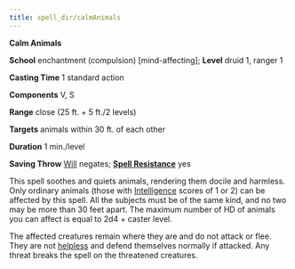 ```yaml
---
title: spell_dir/calmAnimals
---
```

 **Calm Animals**

**School** enchantment (compulsion) [mind-affecting]; **Level** druid 1, ranger 1

**Casting Time** 1 standard action

**Components** V, S

**Range** close (25 ft. + 5 ft./2 levels)

**Targets** animals within 30 ft. of each other

**Duration** 1 min./level

**Saving Throw** [Will](../combat#_will) negates; **[Spell Resistance](../glossary#_spell-resistance)** yes

This spell soothes and quiets animals, rendering them docile and harmless. Only ordinary animals (those with [Intelligence](../gettingStarted#_intelligence) scores of 1 or 2) can be affected by this spell. All the subjects must be of the same kind, and no two may be more than 30 feet apart. The maximum number of HD of animals you can affect is equal to 2d4 + caster level.

The affected creatures remain where they are and do not attack or flee. They are not [helpless](../glossary#_helpless) and defend themselves normally if attacked. Any threat breaks the spell on the threatened creatures.


